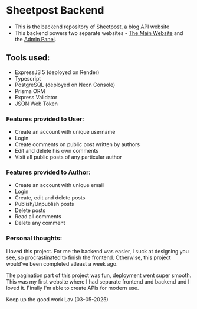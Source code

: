 # Sheetpost Backend

- This is the backend repository of Sheetpost, a blog API website
- This backend powers two separate websites - [The Main Website](https://sheetpost.vercel.app) and the [Admin Panel](https://sheetpost-admin.vercel.app).

## Tools used:

- ExpressJS 5 (deployed on Render)
- Typescript
- PostgreSQL (deployed on Neon Console)
- Prisma ORM
- Express Validator
- JSON Web Token

### Features provided to User:

- Create an account with unique username
- Login
- Create comments on public post written by authors
- Edit and delete his own comments
- Visit all public posts of any particular author

### Features provided to Author:

- Create an account with unique email
- Login
- Create, edit and delete posts
- Publish/Unpublish posts
- Delete posts
- Read all comments
- Delete any comment

### Personal thoughts:

I loved this project. For me the backend was easier, I suck at designing you see, so procrastinated to finish the frontend. Otherwise, this project would've been completed atleast a week ago.

The pagination part of this project was fun, deployment went super smooth. This was my first website where I had separate frontend and backend and I loved it. Finally I'm able to create APIs for modern use.

Keep up the good work Lav (03-05-2025)
